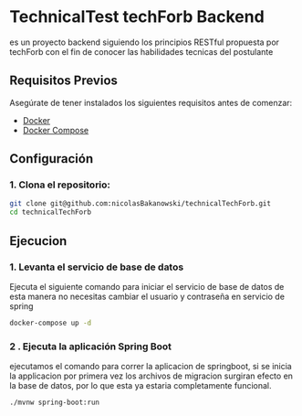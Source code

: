 # TechnicalTest techForb Backend

es un proyecto backend siguiendo los principios RESTful propuesta por techForb con el fin de conocer las habilidades tecnicas del postulante

## Requisitos Previos

Asegúrate de tener instalados los siguientes requisitos antes de comenzar:

- [Docker](https://www.docker.com/)
- [Docker Compose](https://docs.docker.com/compose/)

## Configuración

### 1. Clona el repositorio:

```bash
git clone git@github.com:nicolasBakanowski/technicalTechForb.git
cd technicalTechForb
```

## Ejecucion

### 1. Levanta el servicio de base de datos

Ejecuta el siguiente comando para iniciar el servicio de base de datos
de esta manera no necesitas cambiar el usuario y contraseña en servicio de spring

```bash
docker-compose up -d
```

### 2 . Ejecuta la aplicación Spring Boot

ejecutamos el comando para correr la aplicacion de springboot, si se inicia la applicacion por primera vez los archivos de migracion surgiran efecto en la base de datos, por lo que esta ya estaria completamente funcional.

```bash
./mvnw spring-boot:run
```
